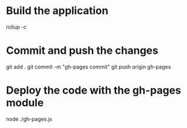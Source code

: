 # Build the application

rollup -c

# Commit and push the changes

git add .
git commit -m "gh-pages commit"
git push origin gh-pages

# Deploy the code with the gh-pages module

node ./gh-pages.js
